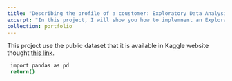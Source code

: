 ```yaml
---
title: "Describing the profile of a coustomer: Exploratory Data Analysis (EDA)"
excerpt: "In this project, I will show you how to implemnent an Exploratory Data Analsysi (EDA). Our main objective is to resolve the question about the dataset."
collection: portfolio
---
```


This project use the public dataset that it is available in Kaggle website thought [this link](https://www.kaggle.com/datasets/gabrielpmaia1323/data-set-open-finance-credit-card). 

``` bash
 import pandas as pd
 return()
```